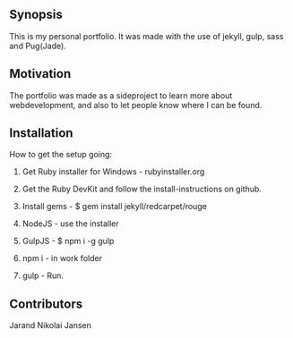## Synopsis

This is my personal portfolio. It was made with the use of jekyll, gulp, sass and Pug(Jade). 

## Motivation

The portfolio was made as a sideproject to learn more about webdevelopment, and also to let people know where I can be found.

## Installation

How to get the setup going:

1. Get Ruby installer for Windows - rubyinstaller.org

2. Get the Ruby DevKit and follow the install-instructions on github.
 
3. Install gems - $ gem install jekyll/redcarpet/rouge

4. NodeJS - use the installer

5. GulpJS - $ npm i -g gulp

6. npm i - in work folder

7. gulp - Run.

## Contributors

Jarand Nikolai Jansen
